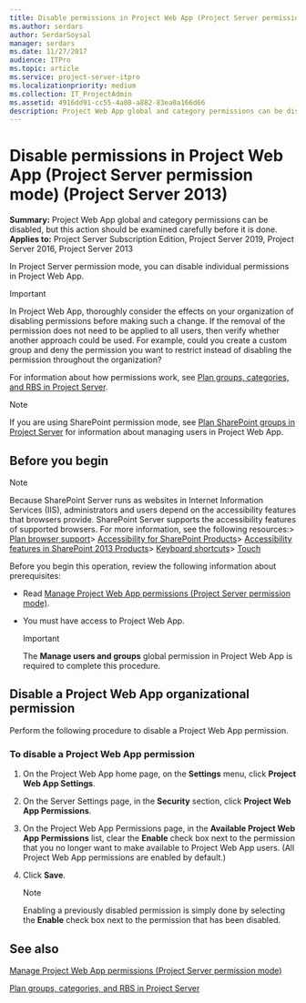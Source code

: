 ```yaml
---
title: Disable permissions in Project Web App (Project Server permission mode) (Project Server 2013)
ms.author: serdars
author: SerdarSoysal
manager: serdars
ms.date: 11/27/2017
audience: ITPro
ms.topic: article
ms.service: project-server-itpro
ms.localizationpriority: medium
ms.collection: IT_ProjectAdmin
ms.assetid: 4916dd91-cc55-4a08-a882-83ea0a166d66
description: Project Web App global and category permissions can be disabled, but this action should be examined carefully before it is done.
---
```


# Disable permissions in Project Web App (Project Server permission mode) (Project Server 2013)

**Summary:** Project Web App global and category permissions can be disabled, but this action should be examined carefully before it is done.<br/>
**Applies to:** Project Server Subscription Edition, Project Server 2019, Project Server 2016, Project Server 2013
  
In Project Server permission mode, you can disable individual permissions in Project Web App.
  
> [!IMPORTANT]
> In Project Web App, thoroughly consider the effects on your organization of disabling permissions before making such a change. If the removal of the permission does not need to be applied to all users, then verify whether another approach could be used. For example, could you create a custom group and deny the permission you want to restrict instead of disabling the permission throughout the organization? 
  
For information about how permissions work, see [Plan groups, categories, and RBS in Project Server](plan-groups-categories-and-rbs-in-project-server.md).
  
> [!NOTE]
> If you are using SharePoint permission mode, see [Plan SharePoint groups in Project Server](plan-sharepoint-groups-in-project-server.md) for information about managing users in Project Web App.
  
## Before you begin

> [!NOTE]
>  Because SharePoint Server runs as websites in Internet Information Services (IIS), administrators and users depend on the accessibility features that browsers provide. SharePoint Server supports the accessibility features of supported browsers. For more information, see the following resources:> [Plan browser support](/SharePoint/install/browser-support-planning)> [Accessibility for SharePoint Products](/SharePoint/accessibility-guidelines)> [Accessibility features in SharePoint 2013 Products](https://go.microsoft.com/fwlink/p/?LinkId=246501)> [Keyboard shortcuts](https://support.microsoft.com/office/keyboard-shortcuts-in-sharepoint-online-466e33ee-613b-4f47-96bb-1c20f20b1015)> [Touch](/windows/win32/wintouch/windows-touch-gestures-overview)
  
Before you begin this operation, review the following information about prerequisites:
  
- Read [Manage Project Web App permissions (Project Server permission mode)](manage-project-web-app-permissions-project-server-permission-mode.md).
    
- You must have access to Project Web App.
    
    > [!IMPORTANT]
    > The **Manage users and groups** global permission in Project Web App is required to complete this procedure.
  
## Disable a Project Web App organizational permission

Perform the following procedure to disable a Project Web App permission.
  
### To disable a Project Web App permission

1. On the Project Web App home page, on the **Settings** menu, click **Project Web App Settings**.
    
2. On the Server Settings page, in the **Security** section, click **Project Web App Permissions**.
    
3. On the Project Web App Permissions page, in the **Available Project Web App Permissions** list, clear the **Enable** check box next to the permission that you no longer want to make available to Project Web App users. (All Project Web App permissions are enabled by default.)
    
4. Click **Save**.
    
    > [!NOTE]
    > Enabling a previously disabled permission is simply done by selecting the **Enable** check box next to the permission that has been disabled.
  
## See also

[Manage Project Web App permissions (Project Server permission mode)](manage-project-web-app-permissions-project-server-permission-mode.md)
  
[Plan groups, categories, and RBS in Project Server](plan-groups-categories-and-rbs-in-project-server.md)